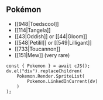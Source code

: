 

Pokémon
---
- [[948|Toedscool]]
- [[114|Tangela]]
- [[43|Oddish]] or [[44|Gloom]]
- [[548|Petilil]] or [[549|Lilligant]]
- [[733|Toucannon]]
- [[151|Mew]] (very rare)


```dataviewjs
const { Pokemon } = await cJS();
dv.el("div").replaceChildren(
	Pokemon.Render.SpriteList(
		Pokemon.LinkedInCurrent(dv)
	)
);
```
